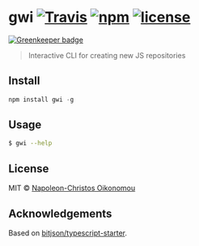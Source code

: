 # gwi [![Travis](https://img.shields.io/travis/iamnapo/gwi.svg?style=flat-square&label=Travis+CI)](https://travis-ci.org/iamnapo/gwi) [![npm](https://img.shields.io/npm/v/gwi.svg?style=flat-square)](https://www.npmjs.com/package/gwi) [![license](https://img.shields.io/github/license/iamnapo/gwi.svg?style=flat-square)](https://github.com/iamnapo/gwi/blob/master/LICENSE)

[![Greenkeeper badge](https://badges.greenkeeper.io/iamnapo/gwi.svg)](https://greenkeeper.io/)

> Interactive CLI for creating new JS repositories

## Install

``` javascript
npm install gwi -g
```

## Usage

``` bash
$ gwi --help
```

## License

MIT © [Napoleon-Christos Oikonomou](https://iamnapo.me)

## Acknowledgements

Based on [bitjson/typescript-starter](https://github.com/bitjson/typescript-starter).
